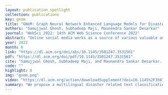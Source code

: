 ```yaml
---
layout: publication_spotlight
collection: publications
key: gnom
title: "GNoM: Graph Neural Network Enhanced Language Models for Disaster Related Multilingual Text Classification"
authors: "Samujjwal Ghosh, Subhadeep Maji, Maunendra Sankar Desarkar"
journal: "WebSci 2022: 14th ACM Web Science Conference 2022"
abstract: "Online social media works as a source of various valuable and actionable information during disasters. These information might be available in multiple languages due to the nature of user generated content. An effective system to automatically identify and categorize these actionable information should be capable to handle multiple languages and under limited supervision. However, existing works mostly focus on English language only with the assumption that sufficient labeled data is available. To overcome these challenges, we propose a multilingual disaster related text classification system which is capable to work undervmonolingual, cross-lingual and multilingual lingual scenarios and under limited supervision. Our end-to-end trainable framework combines the versatility of graph neural networks, by applying over the corpus, with the power of transformer based large language models, over examples, with the help of cross-attention between the two. We evaluate our framework over total nine English, Non-English and monolingual datasets invmonolingual, cross-lingual and multilingual lingual classification scenarios. Our framework outperforms state-of-the-art models in disaster domain and multilingual BERT baseline in terms of Weighted F1 score. We also show the generalizability of the proposed model under limited supervision."
year: 2022
month: 6
link: "https://dl.acm.org/doi/abs/10.1145/3501247.3531561"
pdf: "https://dl.acm.org/doi/pdf/10.1145/3501247.3531561"
cite: "Samujjwal Ghosh, Subhadeep Maji, and Maunendra Sankar Desarkar. 2022. GNoM: Graph Neural Network Enhanced Language Models for Disaster Related Multilingual Text Classification. In 14th ACM Web Science Conference 2022 (WebSci '22). Association for Computing Machinery, New York, NY, USA, 55–65. https://doi.org/10.1145/3501247.3531561"
code: ""
highlight: 0
img: "gnom.png"
video: "https://dl.acm.org/action/downloadSupplement?doi=10.1145%2F3501247.3531561&file=WS22_S1_65.mp4"
summary: "We propose a multilingual disaster related text classification system which is capable to work undervmonolingual, cross-lingual and multilingual lingual scenarios and under limited supervision. Our end-to-end trainable framework combines the versatility of graph neural networks, by applying over the corpus, with the power of transformer based large language models, over examples, with the help of cross-attention between the two. We evaluate our framework over total nine English, Non-English and monolingual datasets invmonolingual, cross-lingual and multilingual lingual classification scenarios."
---
```

